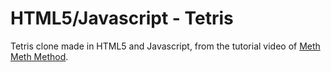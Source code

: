 # HTML5/Javascript - Tetris

Tetris clone made in HTML5 and Javascript, from the tutorial video of [Meth Meth Method](https://www.youtube.com/channel/UC8A0M0eDttdB11MHxX58vXQ).

